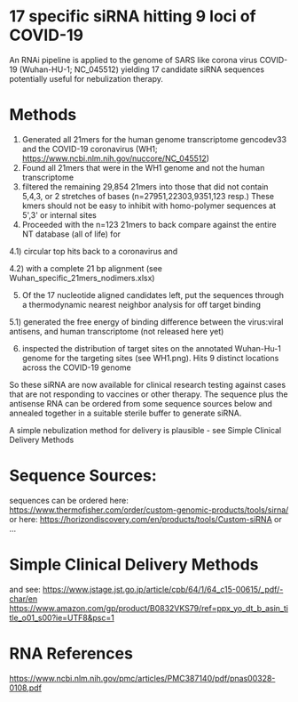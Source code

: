 # 17 specific siRNA hitting 9 loci of COVID-19
An RNAi pipeline is applied to the genome of SARS like corona virus COVID-19 (Wuhan-HU-1; NC_045512) yielding 17 candidate siRNA sequences potentially useful for nebulization therapy.

# Methods
1) Generated all 21mers for the human genome transcriptome gencodev33 and the COVID-19 coronavirus (WH1; https://www.ncbi.nlm.nih.gov/nuccore/NC_045512) 
2) Found all 21mers that were in the WH1 genome and not the human transcriptome
3) filtered the remaining 29,854 21mers into those that did not contain 5,4,3, or 2 stretches of bases (n=27951,22303,9351,123 resp.)
  These kmers should not be easy to inhibit with homo-polymer sequences at 5',3' or internal sites 
4) Proceeded with the n=123 21mers to back compare against the entire NT database (all of life) for 

  4.1) circular top hits back to a coronavirus and 
  
  4.2) with a complete 21 bp alignment (see Wuhan_specific_21mers_nodimers.xlsx)
  
5) Of the 17 nucleotide aligned candidates left, put the sequences through a thermodynamic nearest neighbor analysis for off target binding

  5.1) generated the free energy of binding difference between the virus:viral antisens, and human transcriptome 
  (not released here yet)
  
6) inspected the distribution of target sites on the annotated Wuhan-Hu-1 genome for the targeting sites (see WH1.png). Hits 9 distinct locations across the COVID-19 genome

So these siRNA are now available for clinical research testing against cases that are not responding to vaccines or other therapy. The sequence plus the antisense RNA can be ordered from some sequence sources below and annealed together in a suitable sterile buffer to generate siRNA.

A simple nebulization method for delivery is plausible - see Simple Clinical Delivery Methods

# Sequence Sources:
sequences can be ordered here:
https://www.thermofisher.com/order/custom-genomic-products/tools/sirna/
or here:
https://horizondiscovery.com/en/products/tools/Custom-siRNA
or ...

# Simple Clinical Delivery Methods 
and see:
https://www.jstage.jst.go.jp/article/cpb/64/1/64_c15-00615/_pdf/-char/en
https://www.amazon.com/gp/product/B0832VKS79/ref=ppx_yo_dt_b_asin_title_o01_s00?ie=UTF8&psc=1

# RNA References
https://www.ncbi.nlm.nih.gov/pmc/articles/PMC387140/pdf/pnas00328-0108.pdf



